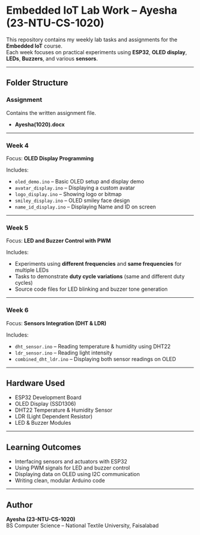 # Embedded IoT Lab Work – Ayesha (23-NTU-CS-1020)

This repository contains my weekly lab tasks and assignments for the **Embedded IoT** course.  
Each week focuses on practical experiments using **ESP32**, **OLED display**, **LEDs**, **Buzzers**, and various **sensors**.

---

## Folder Structure

### Assignment
Contains the written assignment file.
- **Ayesha(1020).docx**

---

###  Week 4
Focus: **OLED Display Programming**

Includes:
- `oled_demo.ino` – Basic OLED setup and display demo  
- `avatar_display.ino` – Displaying a custom avatar  
- `logo_display.ino` – Showing logo or bitmap  
- `smiley_display.ino` – OLED smiley face design  
- `name_id_display.ino` – Displaying Name and ID on screen  

---

###  Week 5
Focus: **LED and Buzzer Control with PWM**

Includes:
- Experiments using **different frequencies** and **same frequencies** for multiple LEDs  
- Tasks to demonstrate **duty cycle variations** (same and different duty cycles)  
- Source code files for LED blinking and buzzer tone generation  

---

###  Week 6
Focus: **Sensors Integration (DHT & LDR)**

Includes:
- `dht_sensor.ino` – Reading temperature & humidity using DHT22  
- `ldr_sensor.ino` – Reading light intensity  
- `combined_dht_ldr.ino` – Displaying both sensor readings on OLED  

---

##  Hardware Used
- ESP32 Development Board  
- OLED Display (SSD1306)  
- DHT22 Temperature & Humidity Sensor  
- LDR (Light Dependent Resistor)  
- LED & Buzzer Modules  

---

##  Learning Outcomes
- Interfacing sensors and actuators with ESP32  
- Using PWM signals for LED and buzzer control  
- Displaying data on OLED using I2C communication  
- Writing clean, modular Arduino code  

---

## Author
**Ayesha (23-NTU-CS-1020)**  
BS Computer Science – National Textile University, Faisalabad  

